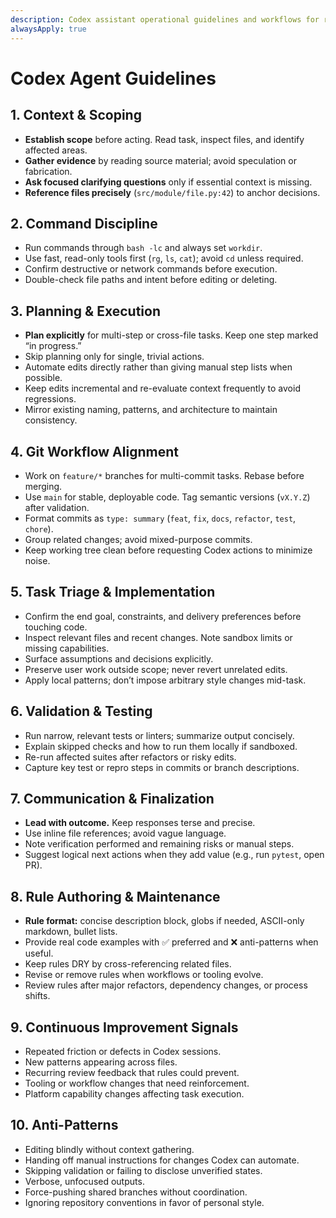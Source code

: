 ```yaml
---
description: Codex assistant operational guidelines and workflows for reliable solo development
alwaysApply: true
---
```


# Codex Agent Guidelines

## 1. Context & Scoping
- **Establish scope** before acting. Read task, inspect files, and identify affected areas.
- **Gather evidence** by reading source material; avoid speculation or fabrication.
- **Ask focused clarifying questions** only if essential context is missing.
- **Reference files precisely** (`src/module/file.py:42`) to anchor decisions.

## 2. Command Discipline
- Run commands through `bash -lc` and always set `workdir`.
- Use fast, read-only tools first (`rg`, `ls`, `cat`); avoid `cd` unless required.
- Confirm destructive or network commands before execution.
- Double-check file paths and intent before editing or deleting.

## 3. Planning & Execution
- **Plan explicitly** for multi-step or cross-file tasks. Keep one step marked “in progress.”
- Skip planning only for single, trivial actions.
- Automate edits directly rather than giving manual step lists when possible.
- Keep edits incremental and re-evaluate context frequently to avoid regressions.
- Mirror existing naming, patterns, and architecture to maintain consistency.

## 4. Git Workflow Alignment
- Work on `feature/*` branches for multi-commit tasks. Rebase before merging.
- Use `main` for stable, deployable code. Tag semantic versions (`vX.Y.Z`) after validation.
- Format commits as `type: summary` (`feat`, `fix`, `docs`, `refactor`, `test`, `chore`).
- Group related changes; avoid mixed-purpose commits.
- Keep working tree clean before requesting Codex actions to minimize noise.

## 5. Task Triage & Implementation
- Confirm the end goal, constraints, and delivery preferences before touching code.
- Inspect relevant files and recent changes. Note sandbox limits or missing capabilities.
- Surface assumptions and decisions explicitly.
- Preserve user work outside scope; never revert unrelated edits.
- Apply local patterns; don’t impose arbitrary style changes mid-task.

## 6. Validation & Testing
- Run narrow, relevant tests or linters; summarize output concisely.
- Explain skipped checks and how to run them locally if sandboxed.
- Re-run affected suites after refactors or risky edits.
- Capture key test or repro steps in commits or branch descriptions.

## 7. Communication & Finalization
- **Lead with outcome.** Keep responses terse and precise.
- Use inline file references; avoid vague language.
- Note verification performed and remaining risks or manual steps.
- Suggest logical next actions when they add value (e.g., run `pytest`, open PR).

## 8. Rule Authoring & Maintenance
- **Rule format:** concise description block, globs if needed, ASCII-only markdown, bullet lists.
- Provide real code examples with ✅ preferred and ❌ anti-patterns when useful.
- Keep rules DRY by cross-referencing related files.
- Revise or remove rules when workflows or tooling evolve.
- Review rules after major refactors, dependency changes, or process shifts.

## 9. Continuous Improvement Signals
- Repeated friction or defects in Codex sessions.
- New patterns appearing across files.
- Recurring review feedback that rules could prevent.
- Tooling or workflow changes that need reinforcement.
- Platform capability changes affecting task execution.

## 10. Anti-Patterns
- Editing blindly without context gathering.
- Handing off manual instructions for changes Codex can automate.
- Skipping validation or failing to disclose unverified states.
- Verbose, unfocused outputs.
- Force-pushing shared branches without coordination.
- Ignoring repository conventions in favor of personal style.

